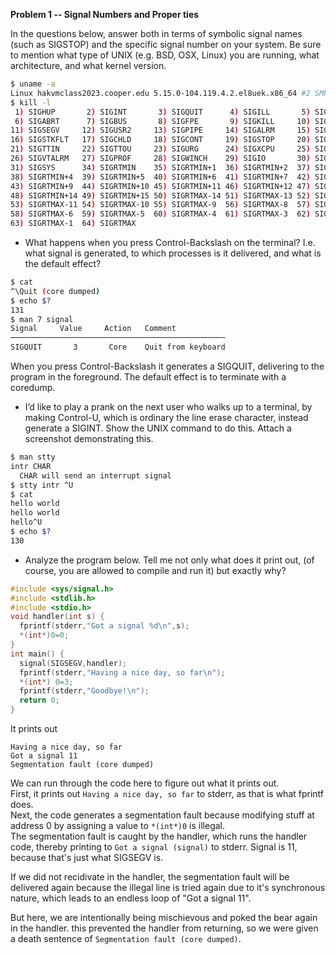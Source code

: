 **Problem 1 -- Signal Numbers and Proper ties**

In the questions below, answer both in terms of symbolic signal names (such as SIGSTOP) and the specific signal number on your system. Be sure to mention what type of UNIX (e.g. BSD, OSX, Linux) you are running, what architecture, and what kernel version.

```sh
$ uname -a
Linux hakvmclass2023.cooper.edu 5.15.0-104.119.4.2.el8uek.x86_64 #2 SMP Fri Aug 18 20:16:10 PDT 2023 x86_64 x86_64 x86_64 GNU/Linux
$ kill -l
 1) SIGHUP       2) SIGINT       3) SIGQUIT      4) SIGILL       5) SIGTRAP
 6) SIGABRT      7) SIGBUS       8) SIGFPE       9) SIGKILL     10) SIGUSR1
11) SIGSEGV     12) SIGUSR2     13) SIGPIPE     14) SIGALRM     15) SIGTERM
16) SIGSTKFLT   17) SIGCHLD     18) SIGCONT     19) SIGSTOP     20) SIGTSTP
21) SIGTTIN     22) SIGTTOU     23) SIGURG      24) SIGXCPU     25) SIGXFSZ
26) SIGVTALRM   27) SIGPROF     28) SIGWINCH    29) SIGIO       30) SIGPWR
31) SIGSYS      34) SIGRTMIN    35) SIGRTMIN+1  36) SIGRTMIN+2  37) SIGRTMIN+3
38) SIGRTMIN+4  39) SIGRTMIN+5  40) SIGRTMIN+6  41) SIGRTMIN+7  42) SIGRTMIN+8
43) SIGRTMIN+9  44) SIGRTMIN+10 45) SIGRTMIN+11 46) SIGRTMIN+12 47) SIGRTMIN+13
48) SIGRTMIN+14 49) SIGRTMIN+15 50) SIGRTMAX-14 51) SIGRTMAX-13 52) SIGRTMAX-12
53) SIGRTMAX-11 54) SIGRTMAX-10 55) SIGRTMAX-9  56) SIGRTMAX-8  57) SIGRTMAX-7
58) SIGRTMAX-6  59) SIGRTMAX-5  60) SIGRTMAX-4  61) SIGRTMAX-3  62) SIGRTMAX-2
63) SIGRTMAX-1  64) SIGRTMAX
```

- What happens when you press Control-Backslash on the terminal? I.e. what signal is generated, to which processes is it delivered, and what is the default effect?

```sh
$ cat
^\Quit (core dumped)
$ echo $?
131
$ man 7 signal
Signal     Value     Action   Comment
────────────────────────────────────────────────
SIGQUIT       3       Core    Quit from keyboard
```
When you press Control-Backslash it generates a SIGQUIT, delivering to the program in the foreground. The default effect is to terminate with a coredump. 

- I’d like to play a prank on the next user who walks up to a terminal, by making Control-U, which is ordinary the line erase character, instead generate a SIGINT. Show the UNIX command to do this. Attach a screenshot demonstrating this.

```sh
$ man stty
intr CHAR
  CHAR will send an interrupt signal
$ stty intr ^U
$ cat
hello world
hello world
hello^U
$ echo $?
130
```

- Analyze the program below. Tell me not only what does it print out, (of course, you are allowed to compile and run it) but exactly why?

```c
#include <sys/signal.h>
#include <stdlib.h>
#include <stdio.h>
void handler(int s) {
  fprintf(stderr,"Got a signal %d\n",s);
  *(int*)0=0;
}
int main() {
  signal(SIGSEGV,handler);
  fprintf(stderr,"Having a nice day, so far\n");
  *(int*) 0=3;
  fprintf(stderr,"Goodbye!\n");
  return 0;
}
```

It prints out
```
Having a nice day, so far
Got a signal 11
Segmentation fault (core dumped)
```
We can run through the code here to figure out what it prints out.  
First, it prints out `Having a nice day, so far` to stderr, as that is what fprintf does.  
Next, the code generates a segmentation fault because modifying stuff at address 0 by assigning a value to `*(int*)0` is illegal.  
The segmentation fault is caught by the handler, which runs the handler code, thereby printing to `Got a signal (signal)` to stderr. Signal is 11, because that's just what SIGSEGV is.  

If we did not recidivate in the handler, the segmentation fault will be delivered again because the illegal line is tried again due to it's synchronous nature, which leads to an endless loop of "Got a signal 11". 

But here, we are intentionally being mischievous and poked the bear again in the handler. this prevented the handler from returning, so we were given a death sentence of `Segmentation fault (core dumped)`. 